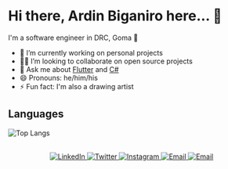 # Hi there, Ardin Biganiro here... 👋

I'm a software engineer in DRC, Goma 🌆

- 🔭 I’m currently working on personal projects
- 🧑‍💻 I’m looking to collaborate on open source projects
- 💬 Ask me about [Flutter](https://flutter.dev) and [C#](https://docs.microsoft.com/en-us/dotnet/csharp/)
- 😄 Pronouns: he/him/his
- ⚡ Fun fact: I'm also a drawing artist

## Languages

![Top Langs](https://github-readme-stats.vercel.app/api/top-langs/?username=ardinbig)

<!-- ### Github Stats
[![Ardin's Github Stats](https://github-readme-stats.vercel.app/api?username=ardinbig&count_private=true&theme=default&show_icons=true)](https://github.com/ardinbig)  -->


</br>

<div align="center">
    <a href="https://www.linkedin.com/in/ardin-biganiro-0451aa13a/">
        <img alt="LinkedIn" src="https://img.shields.io/badge/LinkedIn-ardinbiganiro-blue?style=flat-square&logo=linkedin">
    </a>
    <a href="https://twitter.com/ArdinBiganiro">
        <img alt="Twitter" src="https://img.shields.io/badge/Twitter-ardinbiganiro-blue?style=flat-square&logo=twitter">
    </a>
    <a href="https://www.instagram.com/ardinbig/">
        <img alt="Instagram" src="https://img.shields.io/badge/Instagram-ardinbig-blue?style=flat-square&logo=Instagram"> 
    </a>
    <a href="mailto:ardinbig@gmail.com">
        <img alt="Email" src="https://img.shields.io/badge/Email-ardinbig@gmail.com-orange?style=flat-square&logo=Gmail">
    </a>
    <a href="mailto:ardinbig@outlook.com"><img alt="Email" src="https://img.shields.io/badge/Email-ardinbig@outlook.com-red?style=flat-square&logo=Microsoft%20Outlook">
    </a>   
</div>
